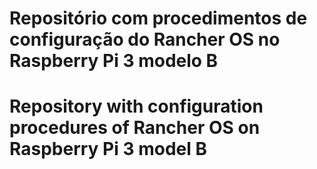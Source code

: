# Repositório com procedimentos de configuração do Rancher OS no Raspberry Pi 3 modelo B

# Repository with configuration procedures of Rancher OS on Raspberry Pi 3 model B
